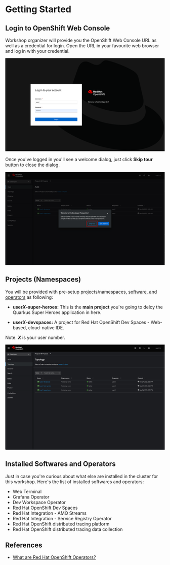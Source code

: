# Getting Started

## Login to OpenShift Web Console

Workshop organizer will provide you the OpenShift Web Console URL as well as a credential for login. Open the URL in your favourite web browser and log in with your credential.

![Login to OpenShift web console](image/getting-started/ocp-login.png)

Once you've logged in you'll see a welcome dialog, just click **Skip tour** button to close the dialog.

![Welcome dialog](image/getting-started/skip-tour.png)

## Projects (Namespaces)

You will be provided with pre-setup projects/namespaces, [software, and operators](#installed-softwares-and-operators) as following:

* **user*X*-super-heroes:** This is the **main project** you're going to deloy the Quarkus Super Heroes application in here.

* **user*X*-devspaces:** A project for Red Hat OpenShift Dev Spaces - Web-based, cloud-native IDE.

Note. ***X*** is your user number.

![Projects](image/getting-started/projects.png)

## Installed Softwares and Operators

Just in case you're curious about what else are installed in the cluster for this workshop. Here's the list of installed softwares and operators:

* Web Terminal
* Grafana Operator
* Dev Workspace Operator
* Red Hat OpenShift Dev Spaces
* Red Hat Integration - AMQ Streams
* Red Hat Integration - Service Registry Operator
* Red Hat OpenShift distributed tracing platform
* Red Hat OpenShift distributed tracing data collection

## References

* [What are Red Hat OpenShift Operators?](https://www.redhat.com/en/technologies/cloud-computing/openshift/what-are-openshift-operators)
